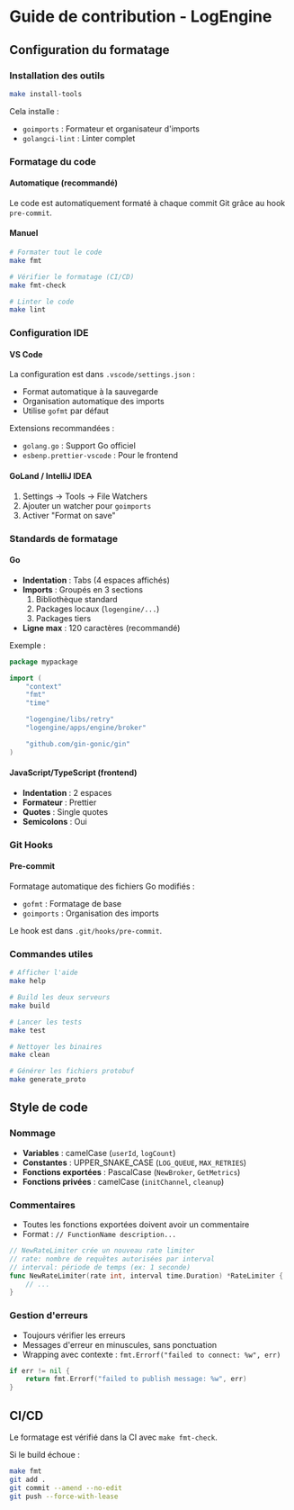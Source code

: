 # Guide de contribution - LogEngine

## Configuration du formatage

### Installation des outils

```bash
make install-tools
```

Cela installe :
- `goimports` : Formateur et organisateur d'imports
- `golangci-lint` : Linter complet

### Formatage du code

#### Automatique (recommandé)

Le code est automatiquement formaté à chaque commit Git grâce au hook `pre-commit`.

#### Manuel

```bash
# Formater tout le code
make fmt

# Vérifier le formatage (CI/CD)
make fmt-check

# Linter le code
make lint
```

### Configuration IDE

#### VS Code

La configuration est dans `.vscode/settings.json` :
- Format automatique à la sauvegarde
- Organisation automatique des imports
- Utilise `gofmt` par défaut

Extensions recommandées :
- `golang.go` : Support Go officiel
- `esbenp.prettier-vscode` : Pour le frontend

#### GoLand / IntelliJ IDEA

1. Settings → Tools → File Watchers
2. Ajouter un watcher pour `goimports`
3. Activer "Format on save"

### Standards de formatage

#### Go

- **Indentation** : Tabs (4 espaces affichés)
- **Imports** : Groupés en 3 sections
  1. Bibliothèque standard
  2. Packages locaux (`logengine/...`)
  3. Packages tiers
- **Ligne max** : 120 caractères (recommandé)

Exemple :
```go
package mypackage

import (
    "context"
    "fmt"
    "time"

    "logengine/libs/retry"
    "logengine/apps/engine/broker"

    "github.com/gin-gonic/gin"
)
```

#### JavaScript/TypeScript (frontend)

- **Indentation** : 2 espaces
- **Formateur** : Prettier
- **Quotes** : Single quotes
- **Semicolons** : Oui

### Git Hooks

#### Pre-commit

Formatage automatique des fichiers Go modifiés :
- `gofmt` : Formatage de base
- `goimports` : Organisation des imports

Le hook est dans `.git/hooks/pre-commit`.

### Commandes utiles

```bash
# Afficher l'aide
make help

# Build les deux serveurs
make build

# Lancer les tests
make test

# Nettoyer les binaires
make clean

# Générer les fichiers protobuf
make generate_proto
```

## Style de code

### Nommage

- **Variables** : camelCase (`userId`, `logCount`)
- **Constantes** : UPPER_SNAKE_CASE (`LOG_QUEUE`, `MAX_RETRIES`)
- **Fonctions exportées** : PascalCase (`NewBroker`, `GetMetrics`)
- **Fonctions privées** : camelCase (`initChannel`, `cleanup`)

### Commentaires

- Toutes les fonctions exportées doivent avoir un commentaire
- Format : `// FunctionName description...`

```go
// NewRateLimiter crée un nouveau rate limiter
// rate: nombre de requêtes autorisées par interval
// interval: période de temps (ex: 1 seconde)
func NewRateLimiter(rate int, interval time.Duration) *RateLimiter {
    // ...
}
```

### Gestion d'erreurs

- Toujours vérifier les erreurs
- Messages d'erreur en minuscules, sans ponctuation
- Wrapping avec contexte : `fmt.Errorf("failed to connect: %w", err)`

```go
if err != nil {
    return fmt.Errorf("failed to publish message: %w", err)
}
```

## CI/CD

Le formatage est vérifié dans la CI avec `make fmt-check`.

Si le build échoue :
```bash
make fmt
git add .
git commit --amend --no-edit
git push --force-with-lease
```
